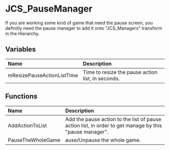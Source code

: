 # JCS_PauseManager

If you are working some kind of game that need the pause screen, you
definitly need the pause manager to add it onto "JCS_Managers" transform
in the Hierarchy.

## Variables

| Name | Description |
|:---|:---|
| mResizePauseActionListTime | Time to resize the pause action list, in seconds. |

## Functions

| Name | Description |
|:---|:---|
| AddActionToList | Add the pause action to the list of pause action list, in order to get manage by this "pause manager". |
| PauseTheWholeGame | ause/Unpause the whole game. |
